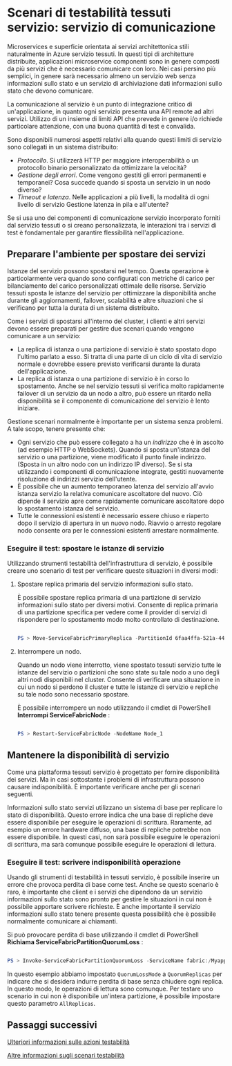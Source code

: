 <properties
   pageTitle="Testabilità: Servizio comunicazioni | Microsoft Azure"
   description="La comunicazione al servizio è un punto di integrazione critico di un'applicazione di servizio tessuti. In questo articolo vengono illustrate considerazioni sulla progettazione e tecniche di testing."
   services="service-fabric"
   documentationCenter=".net"
   authors="vturecek"
   manager="timlt"
   editor=""/>

<tags
   ms.service="service-fabric"
   ms.devlang="dotnet"
   ms.topic="article"
   ms.tgt_pltfrm="NA"
   ms.workload="NA"
   ms.date="07/06/2016"
   ms.author="vturecek"/>

# <a name="service-fabric-testability-scenarios-service-communication"></a>Scenari di testabilità tessuti servizio: servizio di comunicazione

Microservices e superficie orientata ai servizi architettonica stili naturalmente in Azure servizio tessuti. In questi tipi di architetture distribuite, applicazioni microservice componenti sono in genere composti da più servizi che è necessario comunicare con loro. Nei casi persino più semplici, in genere sarà necessario almeno un servizio web senza informazioni sullo stato e un servizio di archiviazione dati informazioni sullo stato che devono comunicare.

La comunicazione al servizio è un punto di integrazione critico di un'applicazione, in quanto ogni servizio presenta una API remote ad altri servizi. Utilizzo di un insieme di limiti API che prevede in genere i/o richiede particolare attenzione, con una buona quantità di test e convalida.

Sono disponibili numerosi aspetti relativi alla quando questi limiti di servizio sono collegati in un sistema distribuito:

 - *Protocollo*. Si utilizzerà HTTP per maggiore interoperabilità o un protocollo binario personalizzato da ottimizzare la velocità?
 - *Gestione degli errori*. Come vengono gestiti gli errori permanenti e temporanei? Cosa succede quando si sposta un servizio in un nodo diverso?
 - *Timeout e latenza*. Nelle applicazioni a più livelli, la modalità di ogni livello di servizio Gestione latenza in pila e all'utente?

Se si usa uno dei componenti di comunicazione servizio incorporato forniti dal servizio tessuti o si creano personalizzata, le interazioni tra i servizi di test è fondamentale per garantire flessibilità nell'applicazione.

## <a name="prepare-for-services-to-move"></a>Preparare l'ambiente per spostare dei servizi

Istanze del servizio possono spostarsi nel tempo. Questa operazione è particolarmente vera quando sono configurati con metriche di carico per bilanciamento del carico personalizzati ottimale delle risorse. Servizio tessuti sposta le istanze del servizio per ottimizzare la disponibilità anche durante gli aggiornamenti, failover, scalabilità e altre situazioni che si verificano per tutta la durata di un sistema distribuito.

Come i servizi di spostarsi all'interno del cluster, i clienti e altri servizi devono essere preparati per gestire due scenari quando vengono comunicare a un servizio:

- La replica di istanza o una partizione di servizio è stato spostato dopo l'ultimo parlato a esso. Si tratta di una parte di un ciclo di vita di servizio normale e dovrebbe essere previsto verificarsi durante la durata dell'applicazione.
- La replica di istanza o una partizione di servizio è in corso lo spostamento. Anche se nel servizio tessuti si verifica molto rapidamente failover di un servizio da un nodo a altro, può essere un ritardo nella disponibilità se il componente di comunicazione del servizio è lento iniziare.

Gestione scenari normalmente è importante per un sistema senza problemi. A tale scopo, tenere presente che:

- Ogni servizio che può essere collegato a ha un *indirizzo* che è in ascolto (ad esempio HTTP o WebSockets). Quando si sposta un'istanza del servizio o una partizione, viene modificato il punto finale indirizzo. (Sposta in un altro nodo con un indirizzo IP diverso). Se si sta utilizzando i componenti di comunicazione integrate, gestiti nuovamente risoluzione di indirizzi servizio dell'utente.
- È possibile che un aumento temporaneo latenza del servizio all'avvio istanza servizio la relativa comunicare ascoltatore del nuovo. Ciò dipende il servizio apre come rapidamente comunicare ascoltatore dopo lo spostamento istanza del servizio.
- Tutte le connessioni esistenti è necessario essere chiuso e riaperto dopo il servizio di apertura in un nuovo nodo. Riavvio o arresto regolare nodo consente ora per le connessioni esistenti arrestare normalmente.

### <a name="test-it-move-service-instances"></a>Eseguire il test: spostare le istanze di servizio

Utilizzando strumenti testabilità dell'infrastruttura di servizio, è possibile creare uno scenario di test per verificare queste situazioni in diversi modi:

1. Spostare replica primaria del servizio informazioni sullo stato.

    È possibile spostare replica primaria di una partizione di servizio informazioni sullo stato per diversi motivi. Consente di replica primaria di una partizione specifica per vedere come il provider di servizi di rispondere per lo spostamento modo molto controllato di destinazione.

    ```powershell

    PS > Move-ServiceFabricPrimaryReplica -PartitionId 6faa4ffa-521a-44e9-8351-dfca0f7e0466 -ServiceName fabric:/MyApplication/MyService

    ```

2. Interrompere un nodo.

    Quando un nodo viene interrotto, viene spostato tessuti servizio tutte le istanze del servizio o partizioni che sono state su tale nodo a uno degli altri nodi disponibili nel cluster. Consente di verificare una situazione in cui un nodo si perdono il cluster e tutte le istanze di servizio e repliche su tale nodo sono necessario spostare.

    È possibile interrompere un nodo utilizzando il cmdlet di PowerShell **Interrompi ServiceFabricNode** :

    ```powershell

    PS > Restart-ServiceFabricNode -NodeName Node_1

    ```

## <a name="maintain-service-availability"></a>Mantenere la disponibilità di servizio

Come una piattaforma tessuti servizio è progettato per fornire disponibilità dei servizi. Ma in casi sottostante i problemi di infrastruttura possono causare indisponibilità. È importante verificare anche per gli scenari seguenti.

Informazioni sullo stato servizi utilizzano un sistema di base per replicare lo stato di disponibilità. Questo errore indica che una base di repliche deve essere disponibile per eseguire le operazioni di scrittura. Raramente, ad esempio un errore hardware diffuso, una base di repliche potrebbe non essere disponibile. In questi casi, non sarà possibile eseguire le operazioni di scrittura, ma sarà comunque possibile eseguire le operazioni di lettura.

### <a name="test-it-write-operation-unavailability"></a>Eseguire il test: scrivere indisponibilità operazione

Usando gli strumenti di testabilità in tessuti servizio, è possibile inserire un errore che provoca perdita di base come test. Anche se questo scenario è raro, è importante che client e i servizi che dipendono da un servizio informazioni sullo stato sono pronto per gestire le situazioni in cui non è possibile apportare scrivere richieste. È anche importante il servizio informazioni sullo stato tenere presente questa possibilità che è possibile normalmente comunicare ai chiamanti.

Si può provocare perdita di base utilizzando il cmdlet di PowerShell **Richiama ServiceFabricPartitionQuorumLoss** :

```powershell

PS > Invoke-ServiceFabricPartitionQuorumLoss -ServiceName fabric:/Myapplication/MyService -QuorumLossMode QuorumReplicas -QuorumLossDurationInSeconds 20

```

In questo esempio abbiamo impostato `QuorumLossMode` a `QuorumReplicas` per indicare che si desidera indurre perdita di base senza chiudere ogni replica. In questo modo, le operazioni di lettura sono comunque. Per testare uno scenario in cui non è disponibile un'intera partizione, è possibile impostare questo parametro `AllReplicas`.

## <a name="next-steps"></a>Passaggi successivi

[Ulteriori informazioni sulle azioni testabilità](service-fabric-testability-actions.md)

[Altre informazioni sugli scenari testabilità](service-fabric-testability-scenarios.md)
